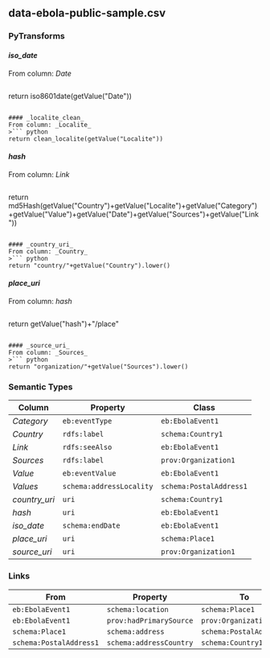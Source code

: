 ## data-ebola-public-sample.csv

### PyTransforms
#### _iso_date_
From column: _Date_
>``` python
return iso8601date(getValue("Date"))
```

#### _localite_clean_
From column: _Localite_
>``` python
return clean_localite(getValue("Localite"))
```

#### _hash_
From column: _Link_
>``` python
return md5Hash(getValue("Country")+getValue("Localite")+getValue("Category")+getValue("Value")+getValue("Date")+getValue("Sources")+getValue("Link"))
```

#### _country_uri_
From column: _Country_
>``` python
return "country/"+getValue("Country").lower()
```

#### _place_uri_
From column: _hash_
>``` python
return getValue("hash")+"/place"
```

#### _source_uri_
From column: _Sources_
>``` python
return "organization/"+getValue("Sources").lower()
```


### Semantic Types
| Column | Property | Class |
|  ----- | -------- | ----- |
| _Category_ | `eb:eventType` | `eb:EbolaEvent1`|
| _Country_ | `rdfs:label` | `schema:Country1`|
| _Link_ | `rdfs:seeAlso` | `eb:EbolaEvent1`|
| _Sources_ | `rdfs:label` | `prov:Organization1`|
| _Value_ | `eb:eventValue` | `eb:EbolaEvent1`|
| _Values_ | `schema:addressLocality` | `schema:PostalAddress1`|
| _country_uri_ | `uri` | `schema:Country1`|
| _hash_ | `uri` | `eb:EbolaEvent1`|
| _iso_date_ | `schema:endDate` | `eb:EbolaEvent1`|
| _place_uri_ | `uri` | `schema:Place1`|
| _source_uri_ | `uri` | `prov:Organization1`|


### Links
| From | Property | To |
|  --- | -------- | ---|
| `eb:EbolaEvent1` | `schema:location` | `schema:Place1`|
| `eb:EbolaEvent1` | `prov:hadPrimarySource` | `prov:Organization1`|
| `schema:Place1` | `schema:address` | `schema:PostalAddress1`|
| `schema:PostalAddress1` | `schema:addressCountry` | `schema:Country1`|
